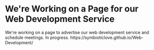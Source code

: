<h1>We're Working on a Page for our Web Development Service</h1>
We're working on a page to advertise our web development service and schedule meetings. In progress. https://symbioticlove.github.io/Web-Development/
